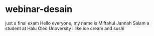 # webinar-desain
just a final exam
Hello everyone, my name is Miftahul Jannah Salam 
a student at Halu Oleo Unoversity
i like ice cream and sushi
